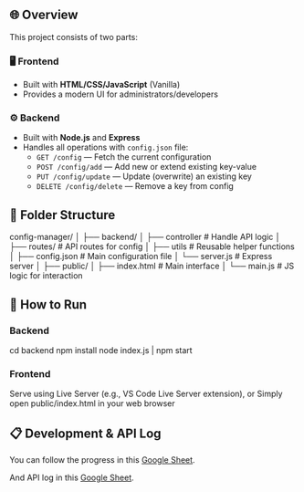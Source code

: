 ## 🌐 Overview

This project consists of two parts:

### 🖥️ Frontend

- Built with **HTML/CSS/JavaScript** (Vanilla)
- Provides a modern UI for administrators/developers

### ⚙️ Backend

- Built with **Node.js** and **Express**
- Handles all operations with `config.json` file:
  - `GET /config` — Fetch the current configuration
  - `POST /config/add` — Add new or extend existing key-value
  - `PUT /config/update` — Update (overwrite) an existing key
  - `DELETE /config/delete` — Remove a key from config

## 🧩 Folder Structure

config-manager/
│
├── backend/
│ ├── controller # Handle API logic
│ ├── routes/ # API routes for config
│ ├── utils # Reusable helper functions
│ ├── config.json # Main configuration file
│ └── server.js # Express server
│
├── public/
│ ├── index.html # Main interface
│ └── main.js # JS logic for interaction

## 🚀 How to Run

### Backend

cd backend
npm install
node index.js | npm start

### Frontend

Serve using Live Server (e.g., VS Code Live Server extension), or
Simply open public/index.html in your web browser

## 📋 Development & API Log

You can follow the progress in this [Google Sheet](https://docs.google.com/spreadsheets/d/1KjBnDNFjInifJiUMZg0Zh9LJAyaHfq_iDOqlDEVautk/edit?usp=sharing).

And API log in this [Google Sheet](https://docs.google.com/spreadsheets/d/17pI7uH4Sonk-_QXhemJXQuzJaWaG__3R2RsCFRCizpI/edit?usp=sharing).
